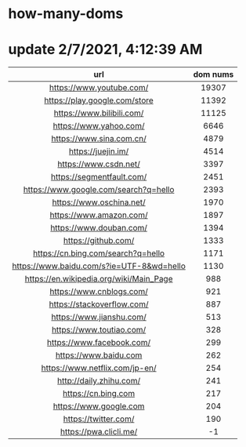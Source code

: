 # how-many-doms

# update 2/7/2021, 4:12:39 AM

url | dom nums
:-: | :-:
https://www.youtube.com/ | 19307
https://play.google.com/store | 11392
https://www.bilibili.com/ | 11125
https://www.yahoo.com/ | 6646
https://www.sina.com.cn/ | 4879
https://juejin.im/ | 4514
https://www.csdn.net/ | 3397
https://segmentfault.com/ | 2451
https://www.google.com/search?q=hello | 2393
https://www.oschina.net/ | 1970
https://www.amazon.com/ | 1897
https://www.douban.com/ | 1394
https://github.com/ | 1333
https://cn.bing.com/search?q=hello | 1171
https://www.baidu.com/s?ie=UTF-8&wd=hello | 1130
https://en.wikipedia.org/wiki/Main_Page | 988
https://www.cnblogs.com/ | 921
https://stackoverflow.com/ | 887
https://www.jianshu.com/ | 513
https://www.toutiao.com/ | 328
https://www.facebook.com/ | 299
https://www.baidu.com | 262
https://www.netflix.com/jp-en/ | 254
http://daily.zhihu.com/ | 241
https://cn.bing.com | 217
https://www.google.com | 204
https://twitter.com/ | 190
https://pwa.clicli.me/ | -1
